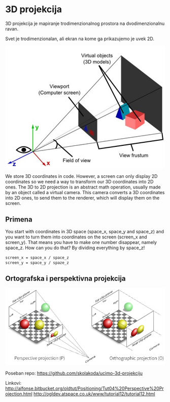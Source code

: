 # 3D projekcija

3D projekcija je mapiranje trodimenzionalnog prostora na dvodimenzionalnu ravan.

Svet je trodimenzionalan, ali ekran na kome ga prikazujemo je uvek 2D.

![3d-projekcija](slike/3d-projekcija.jpg)

We store 3D coordinates in code. However, a screen can only display 2D coordinates so we need a way to transform our 3D coordinates into 2D ones. The 3D to 2D projection is an abstract math operation, usually made by an object called a virtual camera. This camera converts a 3D coordinates into 2D ones, to send them to the renderer, which will display them on the screen.

## Primena

You start with coordinates in 3D space (space_x, space_y and space_z) and you want to turn them into coordinates on the screen (screen_x and screen_y). That means you have to make one number disappear, namely space_z. How can you do that? By dividing everything by space_z!

```
screen_x = space_x / space_z
screen_y = space_y / spaze_z
```

## Ortografska i perspektivna projekcija

![perspektiva](slike/perspektiva.png)

Poseban repo:
https://github.com/skolakoda/ucimo-3d-projekciju

Linkovi:
http://alfonse.bitbucket.org/oldtut/Positioning/Tut04%20Perspective%20Projection.html
http://ogldev.atspace.co.uk/www/tutorial12/tutorial12.html
